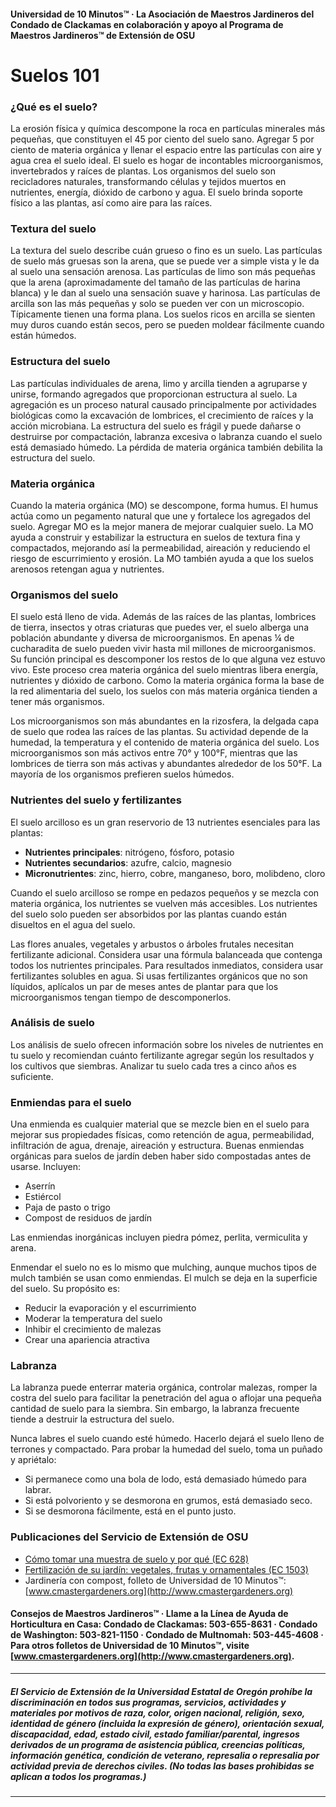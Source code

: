 #### Universidad de 10 Minutos™ · La Asociación de Maestros Jardineros del Condado de Clackamas en colaboración y apoyo al Programa de Maestros Jardineros™ de Extensión de OSU

# Suelos 101

### ¿Qué es el suelo?
La erosión física y química descompone la roca en partículas minerales más pequeñas, que constituyen el 45 por ciento del suelo sano. Agregar 5 por ciento de materia orgánica y llenar el espacio entre las partículas con aire y agua crea el suelo ideal. El suelo es hogar de incontables microorganismos, invertebrados y raíces de plantas. Los organismos del suelo son recicladores naturales, transformando células y tejidos muertos en nutrientes, energía, dióxido de carbono y agua. El suelo brinda soporte físico a las plantas, así como aire para las raíces.

### Textura del suelo
La textura del suelo describe cuán grueso o fino es un suelo. Las partículas de suelo más gruesas son la arena, que se puede ver a simple vista y le da al suelo una sensación arenosa. Las partículas de limo son más pequeñas que la arena (aproximadamente del tamaño de las partículas de harina blanca) y le dan al suelo una sensación suave y harinosa. Las partículas de arcilla son las más pequeñas y solo se pueden ver con un microscopio. Típicamente tienen una forma plana. Los suelos ricos en arcilla se sienten muy duros cuando están secos, pero se pueden moldear fácilmente cuando están húmedos.

### Estructura del suelo
Las partículas individuales de arena, limo y arcilla tienden a agruparse y unirse, formando agregados que proporcionan estructura al suelo. La agregación es un proceso natural causado principalmente por actividades biológicas como la excavación de lombrices, el crecimiento de raíces y la acción microbiana. La estructura del suelo es frágil y puede dañarse o destruirse por compactación, labranza excesiva o labranza cuando el suelo está demasiado húmedo. La pérdida de materia orgánica también debilita la estructura del suelo.

### Materia orgánica
Cuando la materia orgánica (MO) se descompone, forma humus. El humus actúa como un pegamento natural que une y fortalece los agregados del suelo. Agregar MO es la mejor manera de mejorar cualquier suelo. La MO ayuda a construir y estabilizar la estructura en suelos de textura fina y compactados, mejorando así la permeabilidad, aireación y reduciendo el riesgo de escurrimiento y erosión. La MO también ayuda a que los suelos arenosos retengan agua y nutrientes.

### Organismos del suelo
El suelo está lleno de vida. Además de las raíces de las plantas, lombrices de tierra, insectos y otras criaturas que puedes ver, el suelo alberga una población abundante y diversa de microorganismos. En apenas ¼ de cucharadita de suelo pueden vivir hasta mil millones de microorganismos. Su función principal es descomponer los restos de lo que alguna vez estuvo vivo. Este proceso crea materia orgánica del suelo mientras libera energía, nutrientes y dióxido de carbono. Como la materia orgánica forma la base de la red alimentaria del suelo, los suelos con más materia orgánica tienden a tener más organismos.

Los microorganismos son más abundantes en la rizosfera, la delgada capa de suelo que rodea las raíces de las plantas. Su actividad depende de la humedad, la temperatura y el contenido de materia orgánica del suelo. Los microorganismos son más activos entre 70° y 100°F, mientras que las lombrices de tierra son más activas y abundantes alrededor de los 50°F. La mayoría de los organismos prefieren suelos húmedos.

### Nutrientes del suelo y fertilizantes
El suelo arcilloso es un gran reservorio de 13 nutrientes esenciales para las plantas:

- **Nutrientes principales**: nitrógeno, fósforo, potasio
- **Nutrientes secundarios**: azufre, calcio, magnesio
- **Micronutrientes**: zinc, hierro, cobre, manganeso, boro, molibdeno, cloro

Cuando el suelo arcilloso se rompe en pedazos pequeños y se mezcla con materia orgánica, los nutrientes se vuelven más accesibles. Los nutrientes del suelo solo pueden ser absorbidos por las plantas cuando están disueltos en el agua del suelo.

Las flores anuales, vegetales y arbustos o árboles frutales necesitan fertilizante adicional. Considera usar una fórmula balanceada que contenga todos los nutrientes principales. Para resultados inmediatos, considera usar fertilizantes solubles en agua. Si usas fertilizantes orgánicos que no son líquidos, aplícalos un par de meses antes de plantar para que los microorganismos tengan tiempo de descomponerlos.

### Análisis de suelo
Los análisis de suelo ofrecen información sobre los niveles de nutrientes en tu suelo y recomiendan cuánto fertilizante agregar según los resultados y los cultivos que siembras. Analizar tu suelo cada tres a cinco años es suficiente.

### Enmiendas para el suelo
Una enmienda es cualquier material que se mezcle bien en el suelo para mejorar sus propiedades físicas, como retención de agua, permeabilidad, infiltración de agua, drenaje, aireación y estructura. Buenas enmiendas orgánicas para suelos de jardín deben haber sido compostadas antes de usarse. Incluyen:

- Aserrín
- Estiércol
- Paja de pasto o trigo
- Compost de residuos de jardín

Las enmiendas inorgánicas incluyen piedra pómez, perlita, vermiculita y arena.

Enmendar el suelo no es lo mismo que mulching, aunque muchos tipos de mulch también se usan como enmiendas. El mulch se deja en la superficie del suelo. Su propósito es:

- Reducir la evaporación y el escurrimiento
- Moderar la temperatura del suelo
- Inhibir el crecimiento de malezas
- Crear una apariencia atractiva

### Labranza
La labranza puede enterrar materia orgánica, controlar malezas, romper la costra del suelo para facilitar la penetración del agua o aflojar una pequeña cantidad de suelo para la siembra. Sin embargo, la labranza frecuente tiende a destruir la estructura del suelo.

Nunca labres el suelo cuando esté húmedo. Hacerlo dejará el suelo lleno de terrones y compactado. Para probar la humedad del suelo, toma un puñado y apriétalo:

- Si permanece como una bola de lodo, está demasiado húmedo para labrar.
- Si está polvoriento y se desmorona en grumos, está demasiado seco.
- Si se desmorona fácilmente, está en el punto justo.

### Publicaciones del Servicio de Extensión de OSU

- [Cómo tomar una muestra de suelo y por qué (EC 628)](https://catalog.extension.oregonstate.edu/)
- [Fertilización de su jardín: vegetales, frutas y ornamentales (EC 1503)](https://catalog.extension.oregonstate.edu/)
- Jardinería con compost, folleto de Universidad de 10 Minutos™: [www.cmastergardeners.org](http://www.cmastergardeners.org)

#### Consejos de Maestros Jardineros™ · Llame a la Línea de Ayuda de Horticultura en Casa: Condado de Clackamas: 503-655-8631 · Condado de Washington: 503-821-1150 · Condado de Multnomah: 503-445-4608 · Para otros folletos de Universidad de 10 Minutos™, visite [www.cmastergardeners.org](http://www.cmastergardeners.org).

---

##### El Servicio de Extensión de la Universidad Estatal de Oregón prohíbe la discriminación en todos sus programas, servicios, actividades y materiales por motivos de raza, color, origen nacional, religión, sexo, identidad de género (incluida la expresión de género), orientación sexual, discapacidad, edad, estado civil, estado familiar/parental, ingresos derivados de un programa de asistencia pública, creencias políticas, información genética, condición de veterano, represalia o represalia por actividad previa de derechos civiles. (No todas las bases prohibidas se aplican a todos los programas.)
---
